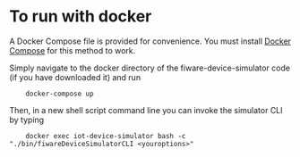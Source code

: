 # To run with docker

A Docker Compose file is provided for convenience. You must install [Docker Compose](https://docs.docker.com/compose/install/) for this method to work.

Simply navigate to the docker directory of the fiware-device-simulator code (if you have downloaded it) and run

        docker-compose up


Then, in a new shell script command line you can invoke the simulator CLI by typing

        docker exec iot-device-simulator bash -c "./bin/fiwareDeviceSimulatorCLI <youroptions>"
